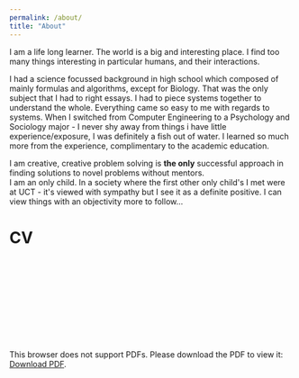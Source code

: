 ```yaml
---
permalink: /about/
title: "About"
---
```


I am a life long learner. The world is a big and interesting place. I find too many things interesting in particular humans, and their interactions.

I had a science focussed background in high school which composed of mainly formulas and algorithms, except for Biology. That was the only subject that I had to right essays. I had to piece systems together to understand the whole. Everything came so easy to me with regards to systems.
When I switched from Computer Engineering to a Psychology and Sociology major - I never shy away from things i have little experience/exposure, I was definitely a fish out of water. I learned so much more from the experience, complimentary to the academic education.

I am creative, creative problem solving is **the only** successful approach in finding solutions to novel problems without mentors.
<br> I am an only child. In a society where the first other only child's I met were at UCT - it's viewed with sympathy but I see it as a definite positive. I can view things with an objectivity
more to follow...  

<div>
    <h1>CV</h1>
  <object data="/assets/docs/Waheeb_Resume.pdf" type="application/pdf" width="700px" height="900px">
    <embed src="/assets/docs/Waheeb_Resume.pdf">
        <p>This browser does not support PDFs. Please download the PDF to view it: <a href="/assets/docs/Waheeb_Resume.pdf">Download PDF</a>.</p>
    </embed>
</object>
<!-- <iframe src="https://drive.google.com/file/d/1pO80gBFBtjpmu6ANnXBkJ62LagKFIaQH/view?usp=sharing" style="width:718px; height:900px;" frameborder="0"></iframe> -->

</div><!-- /.blurb -->
